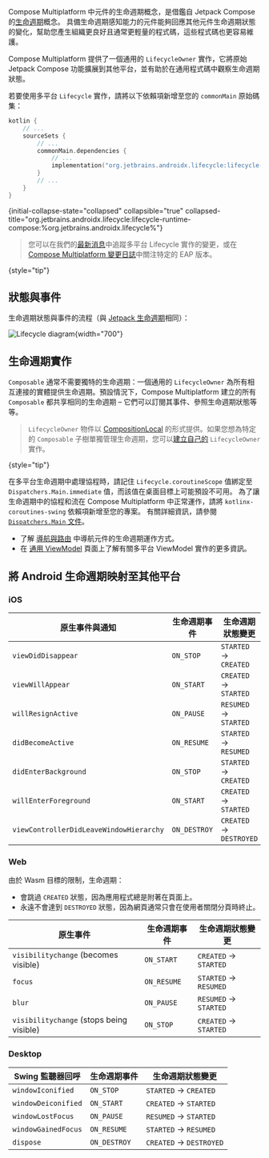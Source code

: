 [//]: # (title: 生命週期)

Compose Multiplatform 中元件的生命週期概念，是借鑑自 Jetpack Compose 的[生命週期](https://developer.android.com/topic/libraries/architecture/lifecycle)概念。
具備生命週期感知能力的元件能夠回應其他元件生命週期狀態的變化，幫助您產生組織更良好且通常更輕量的程式碼，這些程式碼也更容易維護。

Compose Multiplatform 提供了一個通用的 `LifecycleOwner` 實作，它將原始 Jetpack Compose 功能擴展到其他平台，並有助於在通用程式碼中觀察生命週期狀態。

若要使用多平台 `Lifecycle` 實作，請將以下依賴項新增至您的 `commonMain` 原始碼集：

```kotlin
kotlin {
    // ...
    sourceSets {
        // ...
        commonMain.dependencies {
            // ...
            implementation("org.jetbrains.androidx.lifecycle:lifecycle-runtime-compose:%org.jetbrains.androidx.lifecycle%")
        }
        // ...
    }
}
```
{initial-collapse-state="collapsed" collapsible="true" collapsed-title="org.jetbrains.androidx.lifecycle:lifecycle-runtime-compose:%org.jetbrains.androidx.lifecycle%"}

> 您可以在我們的[最新消息](https://www.jetbrains.com/help/kotlin-multiplatform-dev/whats-new-compose.html)中追蹤多平台 Lifecycle 實作的變更，或在 [Compose Multiplatform 變更日誌](https://github.com/JetBrains/compose-multiplatform/blob/master/CHANGELOG.md)中關注特定的 EAP 版本。
>
{style="tip"}

## 狀態與事件

生命週期狀態與事件的流程（與 [Jetpack 生命週期](https://developer.android.com/topic/libraries/architecture/lifecycle)相同）：

![Lifecycle diagram](lifecycle-states.svg){width="700"}

## 生命週期實作

`Composable` 通常不需要獨特的生命週期：一個通用的 `LifecycleOwner` 為所有相互連接的實體提供生命週期。預設情況下，Compose Multiplatform 建立的所有 `Composable` 都共享相同的生命週期 – 它們可以訂閱其事件、參照生命週期狀態等等。

> `LifecycleOwner` 物件以 [CompositionLocal](https://developer.android.com/reference/kotlin/androidx/compose/runtime/CompositionLocal) 的形式提供。如果您想為特定的 `Composable` 子樹單獨管理生命週期，您可以[建立自己的](https://developer.android.com/topic/libraries/architecture/lifecycle#implementing-lco) `LifecycleOwner` 實作。
>
{style="tip"}

在多平台生命週期中處理協程時，請記住 `Lifecycle.coroutineScope` 值綁定至 `Dispatchers.Main.immediate` 值，而該值在桌面目標上可能預設不可用。
為了讓生命週期中的協程和流在 Compose Multiplatform 中正常運作，請將 `kotlinx-coroutines-swing` 依賴項新增至您的專案。
有關詳細資訊，請參閱 [`Dispatchers.Main` 文件](https://kotlinlang.org/api/kotlinx.coroutines/kotlinx-coroutines-core/kotlinx.coroutines/-dispatchers/-main.html)。

* 了解 [導航與路由](compose-navigation-routing.md) 中導航元件的生命週期運作方式。
* 在 [通用 ViewModel](compose-viewmodel.md) 頁面上了解有關多平台 ViewModel 實作的更多資訊。

## 將 Android 生命週期映射至其他平台

### iOS

| 原生事件與通知                  | 生命週期事件 | 生命週期狀態變更  |
|---------------------------------|--------------|-------------------|
| `viewDidDisappear`              | `ON_STOP`    | `STARTED` → `CREATED`   |
| `viewWillAppear`                | `ON_START`   | `CREATED` → `STARTED`   |
| `willResignActive`              | `ON_PAUSE`   | `RESUMED` → `STARTED`   |
| `didBecomeActive`               | `ON_RESUME`  | `STARTED` → `RESUMED`   |
| `didEnterBackground`            | `ON_STOP`    | `STARTED` → `CREATED`   |
| `willEnterForeground`           | `ON_START`   | `CREATED` → `STARTED`   |
| `viewControllerDidLeaveWindowHierarchy` | `ON_DESTROY` | `CREATED` → `DESTROYED` |

### Web

由於 Wasm 目標的限制，生命週期：

* 會跳過 `CREATED` 狀態，因為應用程式總是附著在頁面上。
* 永遠不會達到 `DESTROYED` 狀態，因為網頁通常只會在使用者關閉分頁時終止。

| 原生事件                           | 生命週期事件 | 生命週期狀態變更 |
|------------------------------------|--------------|------------------|
| `visibilitychange` (becomes visible)     | `ON_START`   | `CREATED` → `STARTED`  |
| `focus`                                  | `ON_RESUME`  | `STARTED` → `RESUMED`  |
| `blur`                                   | `ON_PAUSE`   | `RESUMED` → `STARTED`  |
| `visibilitychange` (stops being visible) | `ON_STOP`    | `CREATED` → `STARTED`  |

### Desktop

| Swing 監聽器回呼 | 生命週期事件 | 生命週期狀態變更  |
|------------------|--------------|-------------------|
| `windowIconified`        | `ON_STOP`    | `STARTED` → `CREATED`   |
| `windowDeiconified`      | `ON_START`   | `CREATED` → `STARTED`   |
| `windowLostFocus`        | `ON_PAUSE`   | `RESUMED` → `STARTED`   |
| `windowGainedFocus`      | `ON_RESUME`  | `STARTED` → `RESUMED`   |
| `dispose`                | `ON_DESTROY` | `CREATED` → `DESTROYED` |
